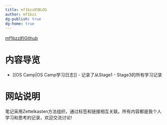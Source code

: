 ```yaml
---
title: mf1bzz的BLOG
author: mf1bzz
dg-publish: true
dg-home: true
---
```

[mf1bzz的Github](https://github.com/MF-B/)

# 内容导览

- [[OS Camp|OS Camp学习日志]] - 记录了从Stage1 - Stage3的所有学习记录

# 网站说明

笔记采用Zettelkasten方法组织，通过标签和链接相互关联。所有内容都是我个人学习和思考的记录，欢迎交流讨论!
